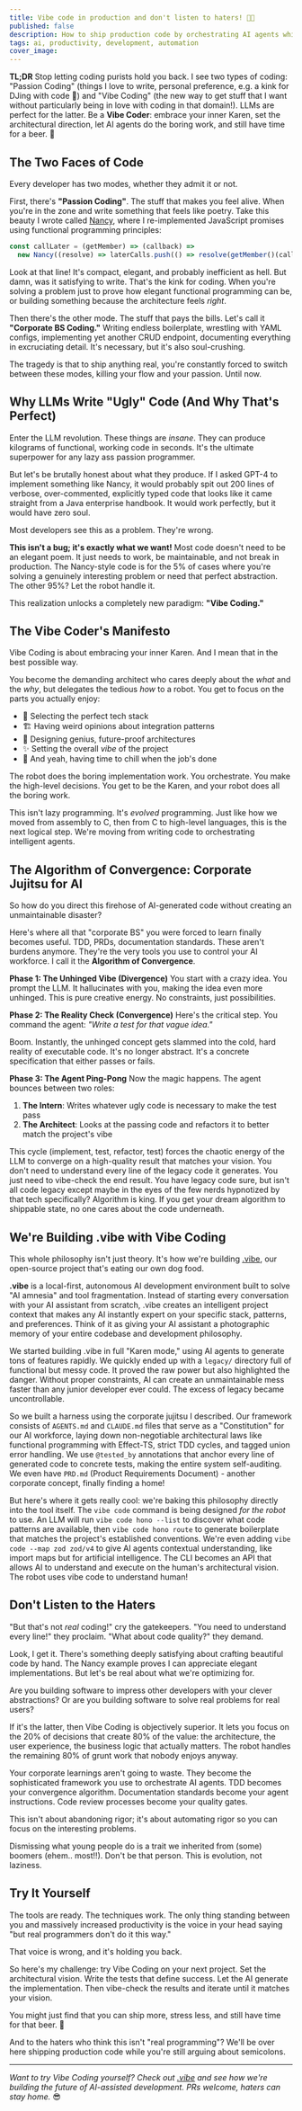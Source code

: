 ```yaml
---
title: Vibe code in production and don't listen to haters! 🚀💪
published: false
description: How to ship production code by orchestrating AI agents while focusing on architecture and having time for beer
tags: ai, productivity, development, automation
cover_image:
---
```


**TL;DR** Stop letting coding purists hold you back. I see two types of coding: "Passion Coding" (things I love to write, personal preference, e.g. a kink for DJing with code 🤪) and "Vibe Coding" (the new way to get stuff that I want without particularly being in love with coding in that domain!). LLMs are perfect for the latter. Be a **Vibe Coder**: embrace your inner Karen, set the architectural direction, let AI agents do the boring work, and still have time for a beer. 🍺

## The Two Faces of Code

Every developer has two modes, whether they admit it or not.

First, there's **"Passion Coding"**. The stuff that makes you feel alive. When you're in the zone and write something that feels like poetry. Take this beauty I wrote called [Nancy](https://github.com/keyvan-m-sadeghi/nancy), where I re-implemented JavaScript promises using functional programming principles:

```js
const callLater = (getMember) => (callback) =>
  new Nancy((resolve) => laterCalls.push(() => resolve(getMember()(callback))))
```

Look at that line! It's compact, elegant, and probably inefficient as hell. But damn, was it satisfying to write. That's the kink for coding. When you're solving a problem just to prove how elegant functional programming can be, or building something because the architecture feels _right_.

Then there's the other mode. The stuff that pays the bills. Let's call it **"Corporate BS Coding."** Writing endless boilerplate, wrestling with YAML configs, implementing yet another CRUD endpoint, documenting everything in excruciating detail. It's necessary, but it's also soul-crushing.

The tragedy is that to ship anything real, you're constantly forced to switch between these modes, killing your flow and your passion. Until now.

## Why LLMs Write "Ugly" Code (And Why That's Perfect)

Enter the LLM revolution. These things are _insane_. They can produce kilograms of functional, working code in seconds. It's the ultimate superpower for any lazy ass passion programmer.

But let's be brutally honest about what they produce. If I asked GPT-4 to implement something like Nancy, it would probably spit out 200 lines of verbose, over-commented, explicitly typed code that looks like it came straight from a Java enterprise handbook. It would work perfectly, but it would have zero soul.

Most developers see this as a problem. They're wrong.

**This isn't a bug; it's exactly what we want!** Most code doesn't need to be an elegant poem. It just needs to work, be maintainable, and not break in production. The Nancy-style code is for the 5% of cases where you're solving a genuinely interesting problem or need that perfect abstraction. The other 95%? Let the robot handle it.

This realization unlocks a completely new paradigm: **"Vibe Coding."**

## The Vibe Coder's Manifesto

Vibe Coding is about embracing your inner Karen. And I mean that in the best possible way.

You become the demanding architect who cares deeply about the _what_ and the _why_, but delegates the tedious _how_ to a robot. You get to focus on the parts you actually enjoy:

- 🧠 Selecting the perfect tech stack
- 🏗️ Having weird opinions about integration patterns
- 🔮 Designing genius, future-proof architectures
- ✨ Setting the overall _vibe_ of the project
- 🍻 And yeah, having time to chill when the job's done

The robot does the boring implementation work. You orchestrate. You make the high-level decisions. You get to be the Karen, and your robot does all the boring work.

This isn't lazy programming. It's _evolved_ programming. Just like how we moved from assembly to C, then from C to high-level languages, this is the next logical step. We're moving from writing code to orchestrating intelligent agents.

## The Algorithm of Convergence: Corporate Jujitsu for AI

So how do you direct this firehose of AI-generated code without creating an unmaintainable disaster?

Here's where all that "corporate BS" you were forced to learn finally becomes useful. TDD, PRDs, documentation standards. These aren't burdens anymore. They're the very tools you use to control your AI workforce. I call it the **Algorithm of Convergence**.

**Phase 1: The Unhinged Vibe (Divergence)**
You start with a crazy idea. You prompt the LLM. It hallucinates with you, making the idea even more unhinged. This is pure creative energy. No constraints, just possibilities.

**Phase 2: The Reality Check (Convergence)**
Here's the critical step. You command the agent: _"Write a test for that vague idea."_

Boom. Instantly, the unhinged concept gets slammed into the cold, hard reality of executable code. It's no longer abstract. It's a concrete specification that either passes or fails.

**Phase 3: The Agent Ping-Pong**
Now the magic happens. The agent bounces between two roles:

1. **The Intern**: Writes whatever ugly code is necessary to make the test pass
2. **The Architect**: Looks at the passing code and refactors it to better match the project's vibe

This cycle (implement, test, refactor, test) forces the chaotic energy of the LLM to converge on a high-quality result that matches your vision. You don't need to understand every line of the legacy code it generates. You just need to vibe-check the end result. You have legacy code sure, but isn't all code legacy except maybe in the eyes of the few nerds hypnotized by that tech specifically? Algorithm is king. If you get your dream algorithm to shippable state, no one cares about the code underneath.

## We're Building .vibe with Vibe Coding

This whole philosophy isn't just theory. It's how we're building [.vibe](https://github.com/vhybzOS/.vibe), our open-source project that's eating our own dog food.

**.vibe** is a local-first, autonomous AI development environment built to solve "AI amnesia" and tool fragmentation. Instead of starting every conversation with your AI assistant from scratch, .vibe creates an intelligent project context that makes any AI instantly expert on your specific stack, patterns, and preferences. Think of it as giving your AI assistant a photographic memory of your entire codebase and development philosophy.

We started building .vibe in full "Karen mode," using AI agents to generate tons of features rapidly. We quickly ended up with a `legacy/` directory full of functional but messy code. It proved the raw power but also highlighted the danger. Without proper constraints, AI can create an unmaintainable mess faster than any junior developer ever could. The excess of legacy became uncontrollable.

So we built a harness using the corporate jujitsu I described. Our framework consists of `AGENTS.md` and `CLAUDE.md` files that serve as a "Constitution" for our AI workforce, laying down non-negotiable architectural laws like functional programming with Effect-TS, strict TDD cycles, and tagged union error handling. We use `@tested_by` annotations that anchor every line of generated code to concrete tests, making the entire system self-auditing. We even have `PRD.md` (Product Requirements Document) - another corporate concept, finally finding a home!

But here's where it gets really cool: we're baking this philosophy directly into the tool itself. The `vibe code` command is being designed _for the robot_ to use. An LLM will run `vibe code hono --list` to discover what code patterns are available, then `vibe code hono route` to generate boilerplate that matches the project's established conventions. We're even adding `vibe code --map zod zod/v4` to give AI agents contextual understanding, like import maps but for artificial intelligence. The CLI becomes an API that allows AI to understand and execute on the human's architectural vision. The robot uses vibe code to understand human!

## Don't Listen to the Haters

"But that's not _real_ coding!" cry the gatekeepers. "You need to understand every line!" they proclaim. "What about code quality?" they demand.

Look, I get it. There's something deeply satisfying about crafting beautiful code by hand. The Nancy example proves I can appreciate elegant implementations. But let's be real about what we're optimizing for.

Are you building software to impress other developers with your clever abstractions? Or are you building software to solve real problems for real users?

If it's the latter, then Vibe Coding is objectively superior. It lets you focus on the 20% of decisions that create 80% of the value: the architecture, the user experience, the business logic that actually matters. The robot handles the remaining 80% of grunt work that nobody enjoys anyway.

Your corporate learnings aren't going to waste. They become the sophisticated framework you use to orchestrate AI agents. TDD becomes your convergence algorithm. Documentation standards become your agent instructions. Code review processes become your quality gates.

This isn't about abandoning rigor; it's about automating rigor so you can focus on the interesting problems.

Dismissing what young people do is a trait we inherited from (some) boomers (ehem.. most!!). Don't be that person. This is evolution, not laziness.

## Try It Yourself

The tools are ready. The techniques work. The only thing standing between you and massively increased productivity is the voice in your head saying "but real programmers don't do it this way."

That voice is wrong, and it's holding you back.

So here's my challenge: try Vibe Coding on your next project. Set the architectural vision. Write the tests that define success. Let the AI generate the implementation. Then vibe-check the results and iterate until it matches your vision.

You might just find that you can ship more, stress less, and still have time for that beer. 🍺

And to the haters who think this isn't "real programming"? We'll be over here shipping production code while you're still arguing about semicolons.

---

_Want to try Vibe Coding yourself? Check out [.vibe](https://github.com/vhybzOS/.vibe) and see how we're building the future of AI-assisted development. PRs welcome, haters can stay home._ 😎
